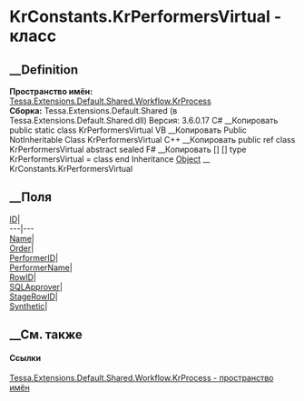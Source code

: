 # KrConstants.KrPerformersVirtual - класс
##  __Definition
 **Пространство имён:**
[Tessa.Extensions.Default.Shared.Workflow.KrProcess](N_Tessa_Extensions_Default_Shared_Workflow_KrProcess.htm)  
 **Сборка:** Tessa.Extensions.Default.Shared (в
Tessa.Extensions.Default.Shared.dll) Версия: 3.6.0.17
C# __Копировать
     public static class KrPerformersVirtual
VB __Копировать
     Public NotInheritable Class KrPerformersVirtual
C++ __Копировать
     public ref class KrPerformersVirtual abstract sealed
F# __Копировать
     [<AbstractClassAttribute>]
    [<SealedAttribute>]
    type KrPerformersVirtual = class end
Inheritance
    [Object](https://learn.microsoft.com/dotnet/api/system.object) __ KrConstants.KrPerformersVirtual
##  __Поля
[ID](F_Tessa_Extensions_Default_Shared_Workflow_KrProcess_KrConstants_KrPerformersVirtual_ID.htm)|  
---|---  
[Name](F_Tessa_Extensions_Default_Shared_Workflow_KrProcess_KrConstants_KrPerformersVirtual_Name.htm)|  
[Order](F_Tessa_Extensions_Default_Shared_Workflow_KrProcess_KrConstants_KrPerformersVirtual_Order.htm)|  
[PerformerID](F_Tessa_Extensions_Default_Shared_Workflow_KrProcess_KrConstants_KrPerformersVirtual_PerformerID.htm)|  
[PerformerName](F_Tessa_Extensions_Default_Shared_Workflow_KrProcess_KrConstants_KrPerformersVirtual_PerformerName.htm)|  
[RowID](F_Tessa_Extensions_Default_Shared_Workflow_KrProcess_KrConstants_KrPerformersVirtual_RowID.htm)|  
[SQLApprover](F_Tessa_Extensions_Default_Shared_Workflow_KrProcess_KrConstants_KrPerformersVirtual_SQLApprover.htm)|  
[StageRowID](F_Tessa_Extensions_Default_Shared_Workflow_KrProcess_KrConstants_KrPerformersVirtual_StageRowID.htm)|  
[Synthetic](F_Tessa_Extensions_Default_Shared_Workflow_KrProcess_KrConstants_KrPerformersVirtual_Synthetic.htm)|  
## __См. также
#### Ссылки
[Tessa.Extensions.Default.Shared.Workflow.KrProcess - пространство
имён](N_Tessa_Extensions_Default_Shared_Workflow_KrProcess.htm)
